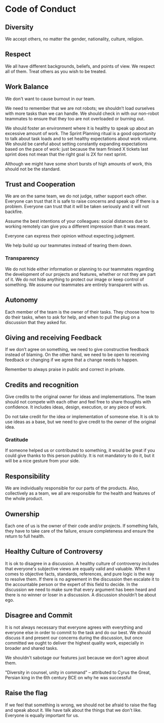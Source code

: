 # Code of Conduct

## Diversity
We accept others, no matter the gender, nationality, culture, religion.

## Respect
We all have different backgrounds, beliefs, and points of view. We respect all of them.
Treat others as you wish to be treated.

## Work Balance
We don't want to cause burnout in our team.

We need to remember that we are not robots; we shouldn’t load ourselves with more tasks than we can handle.
We should check in with our non-robot teammates to ensure that they too are not overloaded or burning out.

We should foster an environment where it is healthy to speak up about an excessive amount of work.
The Sprint Planning ritual is a good opportunity to talk about task loads and to set healthy expectations about work volume.
We should be careful about setting constantly expanding expectations based on the pace of work: just because the team finised X tickets last sprint does not mean that the right goal is 2X for next sprint.

Although we might have some short bursts of high amounts of work, this should not be the standard.

## Trust and Cooperation
We are on the same team, we do not judge, rather support each other.
Everyone can trust that it is safe to raise concerns and speak up if there is a problem. Everyone can trust that it will be taken seriously and it will not backfire.

Assume the best intentions of your colleagues: social distances due to working remotely can give you a different impression than it was meant.

Everyone can express their opinion without expecting judgment.

We help build up our teammates instead of tearing them down.

### Transparency
We do not hide either information or planning to our teammates regarding the development of our projects and features, whether or not they are part of it.
We do not hide anything to protect our image or keep control of something.
We assume our teammates are entirely transparent with us.

## Autonomy
Each member of the team is the owner of their tasks. They choose how to do their tasks, when to ask for help, and when to pull the plug on a discussion that they asked for.

## Giving and receiving Feedback
If we don’t agree on something, we need to give constructive feedback instead of blaming. On the other hand, we need to be open to receiving feedback or changing if we agree that a change needs to happen.

Remember to always praise in public and correct in private.

## Credits and recognition
Give credits to the original owner for ideas and implementations.
The team should not compete with each other and feel free to share thoughts with confidence.
It includes ideas, design, execution, or any piece of work.

Do not take credit for the idea or implementation of someone else. It is ok to use ideas as a base, but we need to give credit to the owner of the original idea.

### Gratitude
If someone helped us or contributed to something, it would be great if you could give thanks to this person publicly. It is not mandatory to do it, but it will be a nice gesture from your side.

## Responsibility
We are individually responsible for our parts of the products. Also, collectively as a team, we all are responsible for the health and features of the whole product.

## Ownership
Each one of us is the owner of their code and/or projects. If something fails, they have to take care of the failure, ensure completeness and ensure the return to full health.

## Healthy Culture of Controversy
It is ok to disagree in a discussion. A healthy culture of controversy includes that everyone's subjective views are equally valid and valuable. When it comes to objective facts, standards, references, and pure logic is the way to resolve them. 
If there is no agreement in the discussion then escalate it to the accountable person or the expert of this field to decide.
In the discussion we need to make sure that every argument has been heard and there is no winner or loser in a discussion. A discussion shouldn’t be about ego.

## Disagree and Commit
It is not always necessary that everyone agrees with everything and everyone else in order to commit to the task and do our best. We should discuss it and present our concerns during the discussion, but once committed we ought to deliver the highest quality work, especially in broader and shared tasks.

We shouldn't sabotage our features just because we don't agree about them.

"Diversity in counsel, unity in command" – attributed to Cyrus the Great, Persian king in the 6th century BCE on why he was successful

## Raise the flag
If we feel that something is wrong, we should not be afraid to raise the flag and speak about it.
We have talk about the things that we don't like. Everyone is equally important for us.
